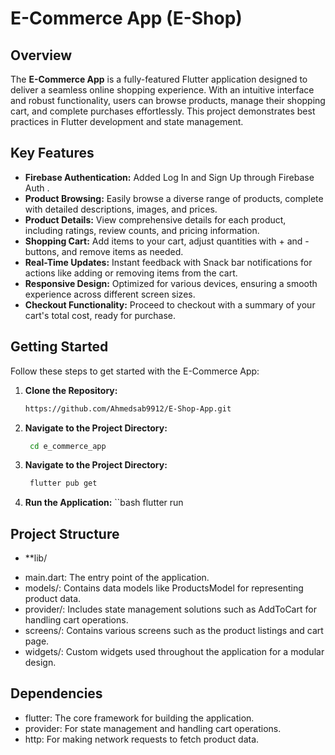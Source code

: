 # E-Commerce App (E-Shop) 

## Overview

The **E-Commerce App** is a fully-featured Flutter application designed to deliver a seamless
online shopping experience. With an intuitive interface and robust functionality, users can browse
products, manage their shopping cart, and complete purchases effortlessly. This project demonstrates
best practices in Flutter development and state management.

## Key Features
- **Firebase Authentication:** Added Log In and Sign Up through Firebase Auth . 
- **Product Browsing:** Easily browse a diverse range of products, complete with detailed descriptions, images, and prices.
- **Product Details:** View comprehensive details for each product, including ratings, review counts, and pricing information.
- **Shopping Cart:** Add items to your cart, adjust quantities with + and - buttons, and remove items as needed.
- **Real-Time Updates:** Instant feedback with Snack bar notifications for actions like adding or removing items from the cart.
- **Responsive Design:** Optimized for various devices, ensuring a smooth experience across different screen sizes.
- **Checkout Functionality:** Proceed to checkout with a summary of your cart's total cost, ready for purchase.

## Getting Started

Follow these steps to get started with the E-Commerce App:

1. **Clone the Repository:**
   ```bash
   https://github.com/Ahmedsab9912/E-Shop-App.git

2. **Navigate to the Project Directory:**
   ```bash
    cd e_commerce_app
   
3. **Navigate to the Project Directory:**
   ```bash
    flutter pub get
4. **Run the Application:**
    ``bash 
    flutter run 


## Project Structure

- **lib/
 * main.dart: The entry point of the application.
 * models/: Contains data models like ProductsModel for representing product data.
 * provider/: Includes state management solutions such as AddToCart for handling cart operations.
 * screens/: Contains various screens such as the product listings and cart page.
 * widgets/: Custom widgets used throughout the application for a modular design.

## Dependencies

* flutter: The core framework for building the application.
* provider: For state management and handling cart operations.
* http: For making network requests to fetch product data.

